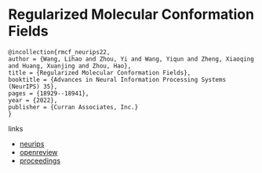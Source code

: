 # Regularized Molecular Conformation Fields

```
@incollection{rmcf_neurips22,
author = {Wang, Lihao and Zhou, Yi and Wang, Yiqun and Zheng, Xiaoqing and Huang, Xuanjing and Zhou, Hao},
title = {Regularized Molecular Conformation Fields},
booktitle = {Advances in Neural Information Processing Systems (NeurIPS) 35},
pages = {18929--18941},
year = {2022},
publisher = {Curran Associates, Inc.}
}
```

links
- [neurips](https://nips.cc/Conferences/2022/Schedule?showEvent=53277)
- [openreview](https://openreview.net/forum?id=7XCFxnG8nGS)
- [proceedings](https://papers.nips.cc//paper_files/paper/2022/hash/77e5109bdf9f337e11e004c22c8ac89d-Abstract-Conference.html)
